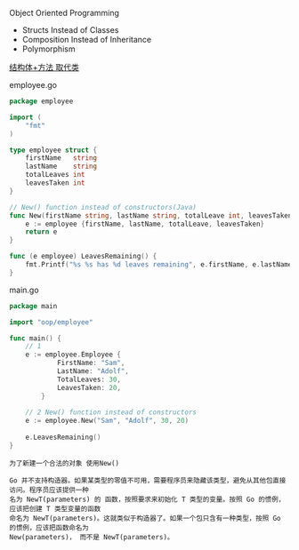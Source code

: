 Object Oriented Programming
 - Structs Instead of Classes 
 - Composition Instead of Inheritance 
 - Polymorphism


[ 结构体+方法  取代类](https://mp.weixin.qq.com/s/My1sXXRZS4vxCZPCmbmqPA)

employee.go

```go
package employee

import (  
    "fmt"
)

type employee struct {  
    firstName   string
    lastName    string
    totalLeaves int
    leavesTaken int
}

// New() function instead of constructors(Java)
func New(firstName string, lastName string, totalLeave int, leavesTaken int) employee {  
    e := employee {firstName, lastName, totalLeave, leavesTaken}
    return e
}

func (e employee) LeavesRemaining() {  
    fmt.Printf("%s %s has %d leaves remaining", e.firstName, e.lastName, (e.totalLeaves - e.leavesTaken))
}
```

main.go
```go
package main  

import "oop/employee"

func main() {  
    // 1
    e := employee.Employee {
            FirstName: "Sam",
            LastName: "Adolf",
            TotalLeaves: 30,
            LeavesTaken: 20,
        }
    
    // 2 New() function instead of constructors
    e := employee.New("Sam", "Adolf", 30, 20)
    
    e.LeavesRemaining()
}
```
```
为了新建一个合法的对象 使用New()

Go 并不支持构造器。如果某类型的零值不可用，需要程序员来隐藏该类型，避免从其他包直接访问。程序员应该提供一种
名为 NewT(parameters) 的 函数，按照要求来初始化 T 类型的变量。按照 Go 的惯例，应该把创建 T 类型变量的函数
命名为 NewT(parameters)。这就类似于构造器了。如果一个包只含有一种类型，按照 Go 的惯例，应该把函数命名为
New(parameters)， 而不是 NewT(parameters)。
```
